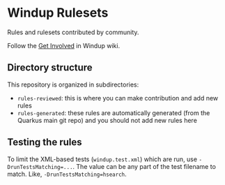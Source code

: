 Windup Rulesets
===============

Rules and rulesets contributed by community.

Follow the [Get Involved](https://github.com/windup/windup/wiki/Get-Involved) in Windup wiki.


Directory structure
-----------

This repository is organized in subdirectories:

* `rules-reviewed`: this is where you can make contribution and add new rules 
* `rules-generated`: these rules are automatically generated (from the Quarkus main git repo) and you should not add new rules here

Testing the rules
-----------

To limit the XML-based tests (`windup.test.xml`) which are run, use `-DrunTestsMatching=...`. 
The value can be any part of the test filename to match. Like, `-DrunTestsMatching=hsearch`.
